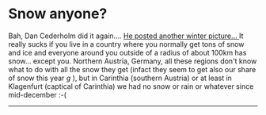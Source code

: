 # Snow anyone?

Bah,  Dan Cederholm did it again.... <a href="http://www.simplebits.com/notebook/2005/02/13/ski.html">He posted another winter picture... </a> It really sucks if you live in a country where you normally get tons of snow and ice and everyone around you outside of a radius of about 100km has snow... except you. Northern Austria, Germany, all these regions don't know what to do with all the snow they get (infact they seem to get also our share of snow this year *g* ), but in Carinthia (southern Austria) or at least in Klagenfurt (captical of Carinthia) we had no snow or rain or whatever since mid-december :-(

-------------------------------

